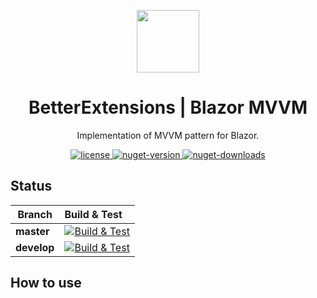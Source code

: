 <p align="center">
    <img width="100px" src="https://github.com/itkerry/better-extensions-blazormvvm/raw/master/icon.png" align="center" />
    <h1 align="center">BetterExtensions | Blazor MVVM</h1>
    <p align="center">Implementation of MVVM pattern for Blazor.</p>
</p>
<p align="center">
    <a href="https://github.com/itkerry/better-extensions-blazormvvm/blob/master/LICENSE">
        <img alt="license" src="https://img.shields.io/github/license/mashape/apistatus.svg" />
    </a>
    <a href="https://www.nuget.org/packages/BetterExtensions.BlazorMVVM/">
        <img alt="nuget-version" src="https://img.shields.io/nuget/v/BetterExtensions.BlazorMVVM.svg" />
    </a>
    <a href="https://www.nuget.org/packages/BetterExtensions.BlazorMVVM/">
        <img alt="nuget-downloads" src="https://img.shields.io/nuget/dt/BetterExtensions.BlazorMVVM.svg" />
    </a>
</p>

## Status
| Branch | Build & Test |
|---|:---|
|**master**|[![Build & Test][build-master-badge]][build]| 
|**develop**|[![Build & Test][build-develop-badge]][build]|

[build-master-badge]: https://dev.azure.com/better-open-source/better-extensions/_apis/build/status/BetterExtensions.BlazorMVVM?branchName=master
[build-develop-badge]: https://dev.azure.com/better-open-source/better-extensions/_apis/build/status/BetterExtensions.BlazorMVVM?branchName=develop
[build]: https://dev.azure.com/better-open-source/better-extensions/_build?definitionId=6

## How to use

